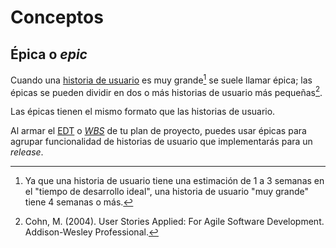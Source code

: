 # Conceptos

## Épica o *epic*

Cuando una [historia de usuario](./4_Historia_de_usuario.md) es muy grande[^1] se
suele llamar épica; las épicas se pueden dividir en dos o más historias de
usuario más pequeñas[^2].

Las épicas tienen el mismo formato que las historias de usuario.

Al armar el [EDT](./4_EDT.md) o [*WBS*](./4_WBS.md) de tu plan de proyecto,
puedes usar épicas para agrupar funcionalidad de historias de usuario que
implementarás para un *release*.

[^1]: Ya que una historia de usuario tiene una estimación de 1 a 3 semanas en el
  "tiempo de desarrollo ideal", una historia de usuario "muy grande" tiene 4
  semanas o más.
[^2]: Cohn, M. (2004). User Stories Applied: For Agile Software Development.
Addison-Wesley Professional.
